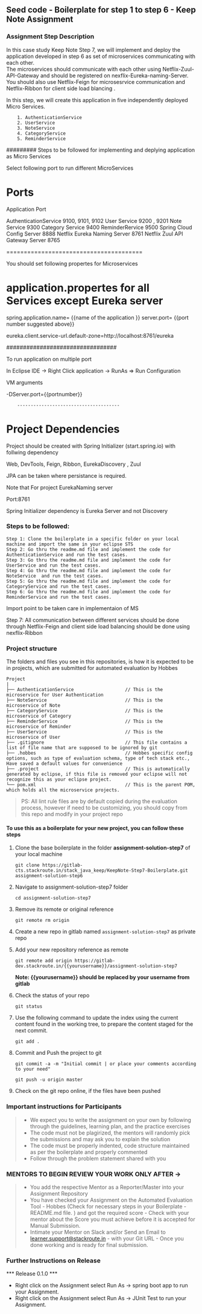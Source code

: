 ## Seed code - Boilerplate for step 1 to step 6 - Keep Note Assignment

### Assignment Step Description

In this case study Keep Note Step 7, we will implement and deploy the application  developed in step 6 as set of  microservices  communicating with each other.  
The microservices should communicate with each other using Netflix-Zuul-API-Gateway and should be registered on nexflix-Eureka-naming-Server.
You should also use Netflix-Feign for microsesrvice communication and Netflix-Ribbon for client side load blancing .



In this step, we will create this application in five independently deployed  Micro Services. 
    
        1. AuthenticationService
        2. UserService
        3. NoteService
        4. CategoryService
        5. ReminderService
        
        
        
        
 ######### Steps to be followed for implementing  and deplying application as Micro Services 
 
 
 Select following port to run different MicroServices
 
 Ports
 =========	
Application						Port
	
 AuthenticationService			9100, 9101, 9102
User Service					9200 , 9201
Note Service					9300
Category Service				9400
ReminderRervice					9500
Spring Cloud Config Server		8888
Netflix Eureka Naming Server	8761
Netflix Zuul API Gateway Server	8765
 
     
=======================================


You should set following propertes for Microservices


application.propertes for all Services except Eureka server 
========================
  spring.application.name= {{name of the application }} 
  server.port=  {{port number suggested above}}
  
  eureka.client.service-url.default-zone=http://localhost:8761/eureka
  
  
  
  #################################
  
  To run application on multiple port 
  
  In Eclipse IDE ->  Right Click application  -> RunAs => Run Configuration 
  
  VM arguments 
  
   -DServer.port={{portnumber}}
         
         
         
         
        --------------------------------------
        
        
  Project Dependencies
  ============================
  
  Project should be created with Spring Initializer (start.spring.io) with follwing dependency
  
  Web, DevTools, Feign, Ribbon, EurekaDiscovery , Zuul
  
  JPA can be taken where persistance is required. 
  
 
 
  Note that  For project EurekaNaming server 
  
  Port:8761
  
  Spring Initializer dependency is Eureka Server and not Discovery 
  
        
        

### Steps to be followed:

    Step 1: Clone the boilerplate in a specific folder on your local machine and import the same in your eclipse STS
    Step 2: Go thru the readme.md file and implement the code for AuthenticationService and run the test cases.
    Step 3: Go thru the readme.md file and implement the code for UserService and run the test cases.
    Step 4: Go thru the readme.md file and implement the code for NoteService  and run the test cases.
    Step 5: Go thru the readme.md file and implement the code for CategoryService and run the test cases.
    Step 6: Go thru the readme.md file and implement the code for ReminderService and run the test cases.
    

Import point to be taken care in implementaion of MS

Step 7: All communication between different services should be done through Netflix-Feign and client side load balancing should be done using nexflix-Ribbon 








### Project structure

The folders and files you see in this repositories, is how it is expected to be in projects, which are submitted for automated evaluation by Hobbes

    Project
	|
	├── AuthenticationService                   // This is the microservice for User Authentication
	├── NoteService                             // This is the microservice of Note   
	├── CategoryService                         // This is the microservice of Category   
	├── ReminderService                         // This is the microservice of Reminder   
	├── UserService                             // This is the microservice of User   
	├── .gitignore			                    // This file contains a list of file name that are supposed to be ignored by git 
	├── .hobbes   			                    // Hobbes specific config options, such as type of evaluation schema, type of tech stack etc., Have saved a default values for convenience
	├── .project			                    // This is automatically generated by eclipse, if this file is removed your eclipse will not recognize this as your eclipse project. 
	└── pom.xml 			                    // This is the parent POM, which holds all the microservice projects.

> PS: All lint rule files are by default copied during the evaluation process, however if need to be customizing, you should copy from this repo and modify in your project repo


#### To use this as a boilerplate for your new project, you can follow these steps

1. Clone the base boilerplate in the folder **assignment-solution-step7** of your local machine
     
    `git clone https://gitlab-cts.stackroute.in/stack_java_keep/KeepNote-Step7-Boilerplate.git assignment-solution-step6`

2. Navigate to assignment-solution-step7 folder

    `cd assignment-solution-step7`

3. Remove its remote or original reference

     `git remote rm origin`

4. Create a new repo in gitlab named `assignment-solution-step7` as private repo

5. Add your new repository reference as remote

     `git remote add origin https://gitlab-dev.stackroute.in/{{yourusername}}/assignment-solution-step7`

     **Note: {{yourusername}} should be replaced by your username from gitlab**

5. Check the status of your repo 
     
     `git status`            

6. Use the following command to update the index using the current content found in the working tree, to prepare the content staged for the next commit.

     `git add .`
 
7. Commit and Push the project to git

     `git commit -a -m "Initial commit | or place your comments according to your need"`

     `git push -u origin master`

8. Check on the git repo online, if the files have been pushed

### Important instructions for Participants
> - We expect you to write the assignment on your own by following through the guidelines, learning plan, and the practice exercises
> - The code must not be plagirized, the mentors will randomly pick the submissions and may ask you to explain the solution
> - The code must be properly indented, code structure maintained as per the boilerplate and properly commented
> - Follow through the problem statement shared with you

### MENTORS TO BEGIN REVIEW YOUR WORK ONLY AFTER ->
> - You add the respective Mentor as a Reporter/Master into your Assignment Repository
> - You have checked your Assignment on the Automated Evaluation Tool - Hobbes (Check for necessary steps in your Boilerplate - README.md file. ) and got the required score - Check with your mentor about the Score you must achieve before it is accepted for Manual Submission.
> - Intimate your Mentor on Slack and/or Send an Email to learner.support@stackroute.in - with your Git URL - Once you done working and is ready for final submission.


### Further Instructions on Release

*** Release 0.1.0 ***

- Right click on the Assignment select Run As -> spring boot app to run your Assignment.
- Right click on the Assignment select Run As -> JUnit Test to run your Assignment.